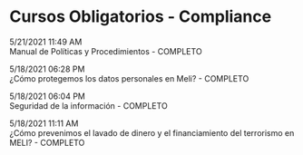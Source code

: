 # Cursos Obligatorios - Compliance

5/21/2021 11:49 AM	
Manual de Políticas y Procedimientos - COMPLETO	

5/18/2021 06:28 PM	
¿Cómo protegemos los datos personales en Meli? - COMPLETO	

5/18/2021 06:04 PM	
Seguridad de la información - COMPLETO	

5/18/2021 11:11 AM	
¿Cómo prevenimos el lavado de dinero y el financiamiento del terrorismo en MELI? - COMPLETO